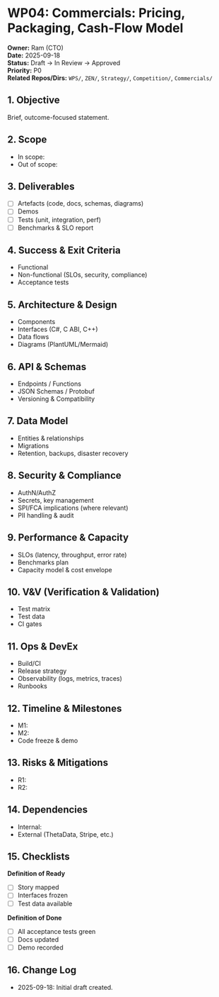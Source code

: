 # WP04: Commercials: Pricing, Packaging, Cash-Flow Model

**Owner:** Ram (CTO)  
**Date:** 2025-09-18  
**Status:** Draft → In Review → Approved  
**Priority:** P0  
**Related Repos/Dirs:** `WPS/`, `ZEN/`, `Strategy/`, `Competition/`, `Commercials/`

## 1. Objective
Brief, outcome-focused statement.

## 2. Scope
- In scope:
- Out of scope:

## 3. Deliverables
- [ ] Artefacts (code, docs, schemas, diagrams)
- [ ] Demos
- [ ] Tests (unit, integration, perf)
- [ ] Benchmarks & SLO report

## 4. Success & Exit Criteria
- Functional
- Non-functional (SLOs, security, compliance)
- Acceptance tests

## 5. Architecture & Design
- Components
- Interfaces (C#, C ABI, C++)
- Data flows
- Diagrams (PlantUML/Mermaid)

## 6. API & Schemas
- Endpoints / Functions
- JSON Schemas / Protobuf
- Versioning & Compatibility

## 7. Data Model
- Entities & relationships
- Migrations
- Retention, backups, disaster recovery

## 8. Security & Compliance
- AuthN/AuthZ
- Secrets, key management
- SPI/FCA implications (where relevant)
- PII handling & audit

## 9. Performance & Capacity
- SLOs (latency, throughput, error rate)
- Benchmarks plan
- Capacity model & cost envelope

## 10. V&V (Verification & Validation)
- Test matrix
- Test data
- CI gates

## 11. Ops & DevEx
- Build/CI
- Release strategy
- Observability (logs, metrics, traces)
- Runbooks

## 12. Timeline & Milestones
- M1:
- M2:
- Code freeze & demo

## 13. Risks & Mitigations
- R1:
- R2:

## 14. Dependencies
- Internal:
- External (ThetaData, Stripe, etc.)

## 15. Checklists
**Definition of Ready**
- [ ] Story mapped
- [ ] Interfaces frozen
- [ ] Test data available

**Definition of Done**
- [ ] All acceptance tests green
- [ ] Docs updated
- [ ] Demo recorded

## 16. Change Log
- 2025-09-18: Initial draft created.
